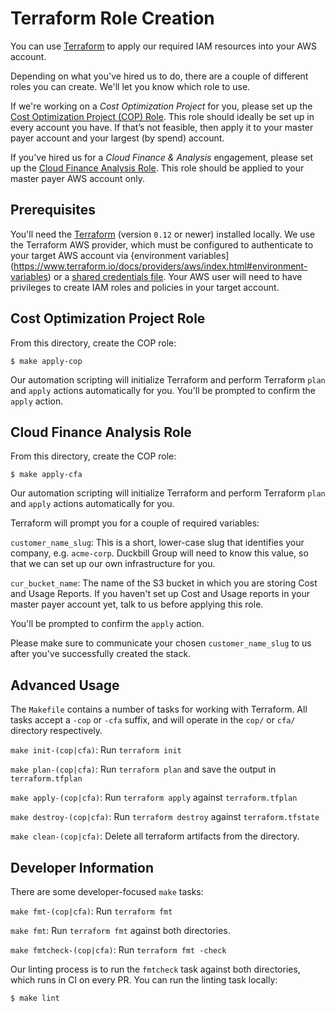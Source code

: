 # Terraform Role Creation

You can use [Terraform](https://www.terraform.io/) to apply our required IAM resources into your AWS account.

Depending on what you've hired us to do, there are a couple of different roles you can create. We'll let you know which role to use.

If we're working on a *Cost Optimization Project* for you, please set up the [Cost Optimization Project (COP) Role](#Cost-Optimization-Project-Role). This role should ideally be set up in every account you have. If that’s not feasible, then apply it to your master payer account and your largest (by spend) account.

If you've hired us for a *Cloud Finance & Analysis* engagement, please set up the [Cloud Finance Analysis Role](#Cloud-Finance-Analysis-Role). This role should be applied to your master payer AWS account only.

## Prerequisites

You'll need the [Terraform](https://www.terraform.io/) (version `0.12` or newer) installed locally. We use the Terraform AWS provider, which must be configured to authenticate to your target AWS account via {environment variables](https://www.terraform.io/docs/providers/aws/index.html#environment-variables) or a [shared credentials file](https://www.terraform.io/docs/providers/aws/index.html#shared-credentials-file). Your AWS user will need to have privileges to create IAM roles and policies in your target account.

## Cost Optimization Project Role

From this directory, create the COP role:

    $ make apply-cop

Our automation scripting will initialize Terraform and perform Terraform `plan` and `apply` actions automatically for you. You'll be prompted to confirm the `apply` action.

## Cloud Finance Analysis Role

From this directory, create the COP role:

    $ make apply-cfa

Our automation scripting will initialize Terraform and perform Terraform `plan` and `apply` actions automatically for you.

Terraform will prompt you for a couple of required variables:

`customer_name_slug`: This is a short, lower-case slug that identifies your company, e.g. `acme-corp`. Duckbill Group will need to know this value, so that we can set up our own infrastructure for you.

`cur_bucket_name`: The name of the S3 bucket in which you are storing Cost and Usage Reports. If you haven't set up Cost and Usage reports in your master payer account yet, talk to us before applying this role.

You'll be prompted to confirm the `apply` action.

Please make sure to communicate your chosen `customer_name_slug` to us after you've successfully created the stack.

## Advanced Usage

The `Makefile` contains a number of tasks for working with Terraform. All tasks accept a  `-cop` or `-cfa` suffix, and will operate in the `cop/` or `cfa/` directory respectively.

`make init-(cop|cfa)`: Run `terraform init`

`make plan-(cop|cfa)`: Run `terraform plan` and save the output in `terraform.tfplan`

`make apply-(cop|cfa)`: Run `terraform apply` against `terraform.tfplan`

`make destroy-(cop|cfa)`: Run `terraform destroy` against `terraform.tfstate`

`make clean-(cop|cfa)`: Delete all terraform artifacts from the directory.

## Developer Information

There are some developer-focused `make` tasks:

`make fmt-(cop|cfa)`: Run `terraform fmt`

`make fmt`: Run `terraform fmt` against both directories.

`make fmtcheck-(cop|cfa)`: Run `terraform fmt -check`

Our linting process is to run the `fmtcheck` task against both directories, which runs in CI on every PR. You can run the linting task locally:

    $ make lint
